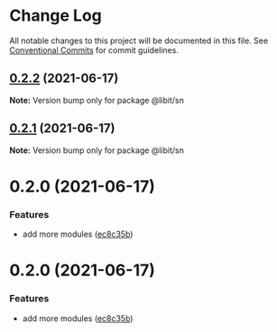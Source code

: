 # Change Log

All notable changes to this project will be documented in this file.
See [Conventional Commits](https://conventionalcommits.org) for commit guidelines.

## [0.2.2](https://gitr.net/mindary/libit/compare/@libit/sn@0.2.1...@libit/sn@0.2.2) (2021-06-17)

**Note:** Version bump only for package @libit/sn





## [0.2.1](https://gitr.net/mindary/libit/compare/@libit/sn@0.2.0...@libit/sn@0.2.1) (2021-06-17)

**Note:** Version bump only for package @libit/sn





# 0.2.0 (2021-06-17)


### Features

* add more modules ([ec8c35b](https://gitr.net/mindary/libit/commits/ec8c35b18b46fd894731b63383e766973070cc52))





# 0.2.0 (2021-06-17)


### Features

* add more modules ([ec8c35b](https://gitr.net/mindary/libit/commits/ec8c35b18b46fd894731b63383e766973070cc52))
